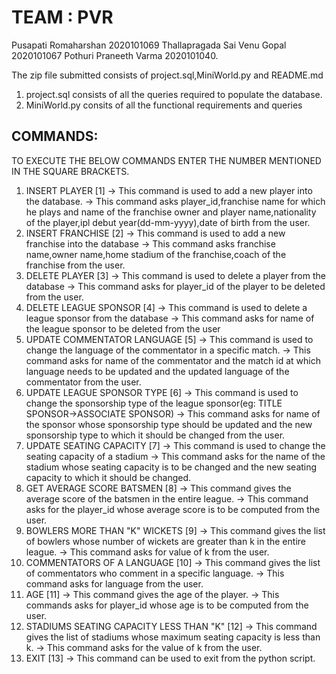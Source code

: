 # TEAM : PVR
   
Pusapati Romaharshan 2020101069
Thallapragada Sai Venu Gopal 2020101067
Pothuri Praneeth Varma 2020101040.

The zip file submitted consists of project.sql,MiniWorld.py and README.md
1. project.sql consists of all the queries required to populate the database.
2. MiniWorld.py consits of all the functional requirements and queries

## COMMANDS:
TO EXECUTE THE BELOW COMMANDS ENTER THE NUMBER MENTIONED IN THE SQUARE BRACKETS. 
1. INSERT PLAYER [1]
-> This command is used to add a new player into the database.
-> This command asks player_id,franchise name for which he plays and name of the franchise owner and player name,nationality of the player,ipl debut year(dd-mm-yyyy),date of birth from the user.
2. INSERT FRANCHISE [2]
-> This command is used to add a new franchise into the database
-> This command asks franchise name,owner name,home stadium of the franchise,coach of the franchise from the user.
3. DELETE PLAYER [3]
-> This command is used to delete a player from the database
-> This command asks for player_id of the player to be deleted from the user.
4. DELETE LEAGUE SPONSOR [4]
-> This command is used to delete a league sponsor from the database
-> This command asks for name of the league sponsor to be deleted from the user
5. UPDATE COMMENTATOR LANGUAGE [5]
-> This command is used to change the language of the commentator in a specific match.
-> This command asks for name of the commentator and the match id at which language needs to be updated and the updated language of the commentator from the user.
6. UPDATE LEAGUE SPONSOR TYPE [6]
-> This command is used to change the sponsorship type of the league sponsor(eg: TITLE SPONSOR->ASSOCIATE SPONSOR)
-> This command asks for name of the sponsor whose sponsorship type should be updated and the new sponsorship type to which it should be changed from the user.
7. UPDATE SEATING CAPACITY [7]
-> This command is used to change the seating capacity of a stadium
-> This command asks for the name of the stadium whose seating capacity is to be changed and the new seating capacity to which it should be changed.
8. GET AVERAGE SCORE BATSMEN [8]
-> This command gives the average score of the batsmen in the entire league.
-> This command asks for the player_id whose average score is to be computed from the user.
9. BOWLERS MORE THAN "K" WICKETS [9]
-> This command gives the list of bowlers whose number of wickets are greater than k in the entire league.
-> This command asks for value of k from the user.
10. COMMENTATORS OF A LANGUAGE [10]
-> This command gives the list of commentators who comment in a specific language.
-> This command asks for language from the user.
11. AGE [11]
-> This command gives the age of the player.
-> This commands asks for player_id whose age is to be computed from the user.
12. STADIUMS SEATING CAPACITY LESS THAN "K" [12]
-> This command gives the list of stadiums whose maximum seating capacity is less than k.
-> This command asks for the value of k from the user.
13. EXIT [13]
-> This command can be used to exit from the python script.
